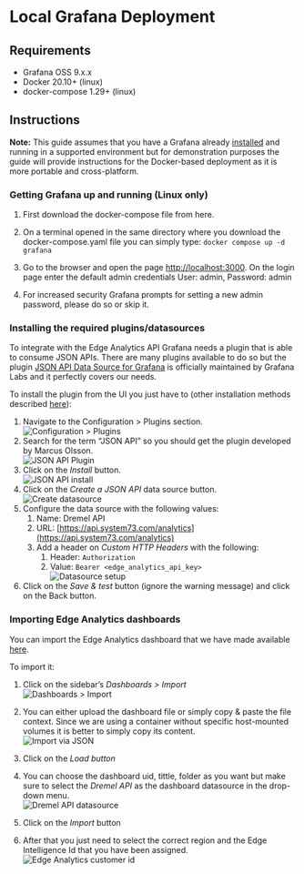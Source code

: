 <!-- markdownlint-disable -->
<style>
/* The below `img` style sets the default CSS styling for all images hereafter in this markdown
file. */
img
{
    /* Default display value is `inline-block`. Set it to `block` to prevent surrounding text from
    wrapping around the image. Instead, `block` format will force the text to be above or below the
    image, but never to the sides. */
    display:block; 
    float:none; 
    margin-left:auto;
    margin-right:auto;
}
</style>
<!-- markdownlint-enable -->
# Local Grafana Deployment

## Requirements

* Grafana OSS 9.x.x
* Docker 20.10+ (linux)
* docker-compose 1.29+ (linux)

## Instructions

**Note:** This guide assumes that you have a Grafana already [installed][grafana-install-docs]
and running in a supported environment but for demonstration purposes the guide will provide
instructions for the Docker-based deployment as it is more portable and cross-platform.

### Getting Grafana up and running (Linux only)

1. First download the docker-compose file from here.

2. On a terminal opened in the same directory where you download the docker-compose.yaml file you
can simply type: `docker compose up -d grafana`
3. Go to the browser and open the page [http://localhost:3000](http://localhost:3000).
On the login page enter the default admin credentials
User: admin, Password: admin
4. For increased security Grafana prompts for setting a new admin password, please do so or skip it.

### Installing the required plugins/datasources

To integrate with the Edge Analytics API Grafana needs a plugin that is able to consume JSON APIs.
There are many plugins available to do so but the plugin
[JSON API Data Source for Grafana][grafana-json-datasource] is officially maintained by Grafana Labs
and it perfectly covers our needs.

To install the plugin from the UI you just have to (other installation methods described
[here][grafana-json-datasource-install]):

1. Navigate to the Configuration > Plugins section.
![Configuration > Plugins](images/plugins.png)
2. Search for the term “JSON API” so you should get the plugin developed by Marcus Olsson.
![JSON API Plugin](images/json-api-plugin.png)
3. Click on the *Install* button.
![JSON API install](images/json-api-install.png)
4. Click on the *Create a JSON API* data source button.
![Create datasource](images/create-datasource.png)
5. Configure the data source with the following values:
   1. Name: Dremel API
   2. URL: [https://api.system73.com/analytics](https://api.system73.com/analytics)
   3. Add a header on *Custom HTTP Headers* with the following:
      1. Header: `Authorization`
      2. Value: `Bearer <edge_analytics_api_key>`
![Datasource setup](images/datasource-setup.png)
6. Click on the *Save & test* button (ignore the warning message) and click on the Back button.

### Importing Edge Analytics dashboards

You can import the Edge Analytics dashboard that we have made available [here](files/ea-basic-dashboard.json).

To import it:

1. Click on the sidebar’s *Dashboards > Import*
![Dashboards > Import](images/dashboard-import.png)
2. You can either upload the dashboard file or simply copy & paste the file context. Since we are
using a container without specific host-mounted volumes it is better to simply copy its content.
![Import via JSON](images/dashboard-load.png)
3. Click on the *Load button*
4. You can choose the dashboard uid, tittle, folder as you want but make sure to select the
*Dremel API* as the dashboard datasource in the drop-down menu.
![Dremel API datasource](images/dashboard-datasource.png)

5. Click on the *Import* button
6. After that you just need to select the correct region and the Edge Intelligence Id that you have
been assigned.
![Edge Analytics customer id](images/analytics-id.png)

[grafana-install-docs]: https://grafana.com/docs/grafana/latest/?pg=oss-graf&plcmt=quick-links#installing-grafana
[grafana-json-datasource]: https://grafana.github.io/grafana-json-datasource/
[grafana-json-datasource-install]: https://grafana.github.io/grafana-json-datasource/installation
